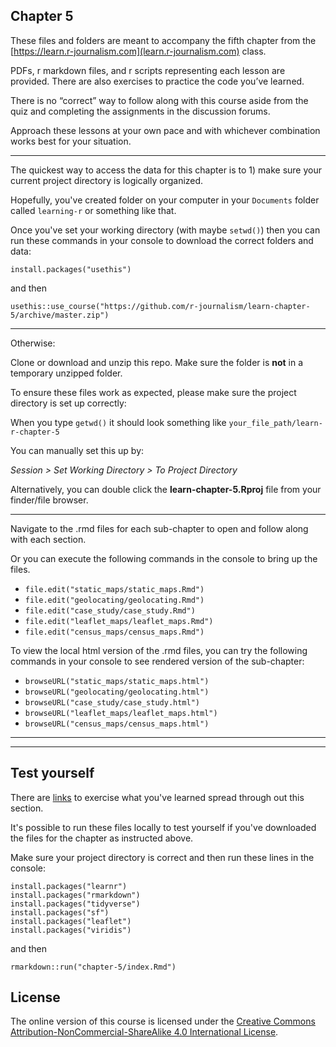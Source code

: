 ## Chapter 5

These files and folders are meant to accompany the fifth chapter from the [https://learn.r-journalism.com](learn.r-journalism.com) class.

PDFs, r markdown files, and r scripts representing each lesson are provided. There are also exercises to practice the code you’ve learned.
 
There is no “correct” way to follow along with this course aside from the quiz and completing the assignments in the discussion forums.
 
Approach these lessons at your own pace and with whichever combination works best for your situation.

----

The quickest way to access the data for this chapter is to 1) make sure your current project directory is logically organized. 

Hopefully, you've created folder on your computer in your `Documents` folder called `learning-r` or something like that.

Once you've set your working directory (with maybe `setwd()`) then you can run these commands in your console to download the correct folders and data:

```
install.packages("usethis")
```

and then

```
usethis::use_course("https://github.com/r-journalism/learn-chapter-5/archive/master.zip")
```

----

Otherwise:

Clone or download and unzip this repo. Make sure the folder is **not** in a temporary unzipped folder.

To ensure these files work as expected, please make sure the project directory is set up correctly: 

When you type `getwd()` it should look something like `your_file_path/learn-r-chapter-5`

You can manually set this up by:

*Session > Set Working Directory > To Project Directory*

Alternatively, you can double click the **learn-chapter-5.Rproj** file from your finder/file browser.

----

Navigate to the .rmd files for each sub-chapter to open and follow along with each section.

Or you can execute the following commands in the console to bring up the files.

* `file.edit("static_maps/static_maps.Rmd")`
* `file.edit("geolocating/geolocating.Rmd")`
* `file.edit("case_study/case_study.Rmd")`
* `file.edit("leaflet_maps/leaflet_maps.Rmd")`
* `file.edit("census_maps/census_maps.Rmd")`


To view the local html version of the .rmd files, you can try the following commands in your console to see rendered version of the sub-chapter:

* `browseURL("static_maps/static_maps.html")`
* `browseURL("geolocating/geolocating.html")`
* `browseURL("case_study/case_study.html")`
* `browseURL("leaflet_maps/leaflet_maps.html")`
* `browseURL("census_maps/census_maps.html")`
----



----

## Test yourself

There are [links](http://code.r-journalism.com/chapter-5/) to exercise what you've learned spread through out this section.

It's possible to run these files locally to test yourself if you've downloaded the files for the chapter as instructed above.

Make sure your project directory is correct and then run these lines in the console:


```
install.packages("learnr")
install.packages("rmarkdown")
install.packages("tidyverse")
install.packages("sf")
install.packages("leaflet")
install.packages("viridis")
```

and then

```
rmarkdown::run("chapter-5/index.Rmd")
```


## License

The online version of this course is licensed under the [Creative Commons Attribution-NonCommercial-ShareAlike 4.0 International License](http://creativecommons.org/licenses/by-nc-sa/4.0/).

